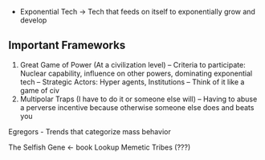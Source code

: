 - Exponential Tech → Tech that feeds on itself to exponentially grow and develop

## Important Frameworks
1. Great Game of Power (At a civilization level)
	– Criteria to participate: Nuclear capability, influence on other powers, dominating exponential tech
	– Strategic Actors: Hyper agents, Institutions
	– Think of it like a game of civ
2. Multipolar Traps (I have to do it or someone else will)
	–  Having to abuse a perverse incentive because otherwise someone else does and beats you

Egregors - Trends that categorize mass behavior

The Selfish Gene ← book
Lookup Memetic Tribes (???)